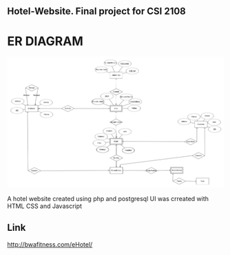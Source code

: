 ## Hotel-Website. Final project for CSI 2108


# ER DIAGRAM

![alt text](https://github.com/c0basi/Hotel-Website/blob/main/images/erdplus-diagram(1).png?raw=true)

 A hotel website created using php and postgresql
 UI was crreated with HTML CSS and Javascript
 
 
 ## Link
http://bwafitness.com/eHotel/
